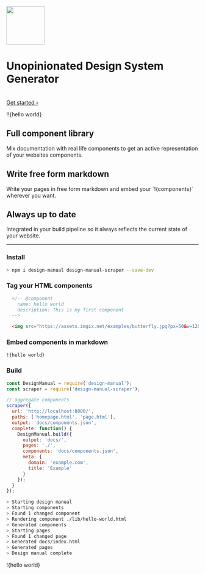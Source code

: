 <div class="lead">
  <img src="./assets/logo.png" height="100" />
  <br>
  <h1>Unopinionated Design System Generator</h1>
  <br>
  <a href="/getting-started.html">Get started ›</a>
</div>

!!{hello world}

<div class="features">
  <div class="features__item">
    <h2>Full component library</h2>
    <p>Mix documentation with real life components to get an active representation of your websites components.</p>
  </div>
  <div class="features__item">
    <h2>Write free form markdown</h2>
    <p>Write your pages in free form markdown and embed your `!​{components}` wherever you want.</p>
  </div>
  <div class="features__item">
    <h2>Always up to date</h2>
    <p>Integrated in your build pipeline so it always reflects the current state of your website.</p>
  </div>
</div>


---

### Install

```bash
> npm i design-manual design-manual-scraper --save-dev
```

### Tag your HTML components

```html
  <!-- @component
    name: hello world
    description: This is my first component
  -->

  <img src="https://assets.imgix.net/examples/butterfly.jpg?px=50&w=1200&h=50&fit=crop" alt="" />
```

### Embed components in markdown

```md
!{hello world}
```

### Build

```js
const DesignManual = require('design-manual');
const scraper = require('design-manual-scraper');

// aggregate components
scraper({
  url: 'http://localhost:8000/',
  paths: ['homepage.html', 'page.html'],
  output: 'docs/components.json',
  complete: function() {
    DesignManual.build({
      output: 'docs/',
      pages: './',
      components: 'docs/components.json',
      meta: {
        domain: 'example.com',
        title: 'Example'
      }
    });
  }
});
```

```bash
> Starting design manual
> Starting components
> Found 1 changed component
> Rendering component ./lib/hello-world.html
> Generated components
> Starting pages
> Found 1 changed page
> Generated docs/index.html
> Generated pages
> Design manual complete
```

!{hello world}